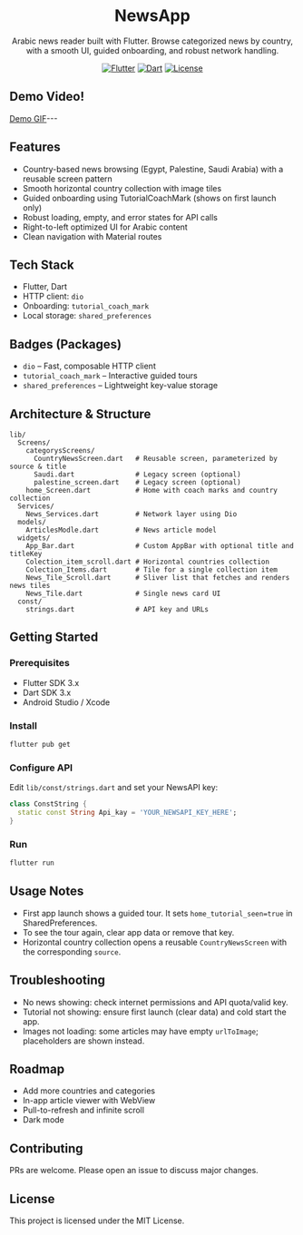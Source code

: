 <div align="center">

# NewsApp

Arabic news reader built with Flutter. Browse categorized news by country, with a smooth UI, guided onboarding, and robust network handling.

[![Flutter](https://img.shields.io/badge/Flutter-3.x-blue?logo=flutter)](https://flutter.dev)
[![Dart](https://img.shields.io/badge/Dart-3.x-0175C2?logo=dart)](https://dart.dev)
[![License](https://img.shields.io/badge/License-MIT-green.svg)](#license)

</div>

## Demo Video!
[Demo GIF](assets/ezgif-3f24c6809c0d77.gif)---

## Features

- Country-based news browsing (Egypt, Palestine, Saudi Arabia) with a reusable screen pattern
- Smooth horizontal country collection with image tiles
- Guided onboarding using TutorialCoachMark (shows on first launch only)
- Robust loading, empty, and error states for API calls
- Right-to-left optimized UI for Arabic content
- Clean navigation with Material routes

## Tech Stack

- Flutter, Dart
- HTTP client: `dio`
- Onboarding: `tutorial_coach_mark`
- Local storage: `shared_preferences`

## Badges (Packages)

- `dio` – Fast, composable HTTP client
- `tutorial_coach_mark` – Interactive guided tours
- `shared_preferences` – Lightweight key-value storage

## Architecture & Structure

```
lib/
  Screens/
    categorysScreens/
      CountryNewsScreen.dart   # Reusable screen, parameterized by source & title
      Saudi.dart               # Legacy screen (optional)
      palestine_screen.dart    # Legacy screen (optional)
    home_Screen.dart           # Home with coach marks and country collection
  Services/
    News_Services.dart         # Network layer using Dio
  models/
    ArticlesModle.dart         # News article model
  widgets/
    App_Bar.dart               # Custom AppBar with optional title and titleKey
    Colection_item_scroll.dart # Horizontal countries collection
    Colection_Items.dart       # Tile for a single collection item
    News_Tile_Scroll.dart      # Sliver list that fetches and renders news tiles
    News_Tile.dart             # Single news card UI
  const/
    strings.dart               # API key and URLs
```

## Getting Started

### Prerequisites

- Flutter SDK 3.x
- Dart SDK 3.x
- Android Studio / Xcode

### Install

```bash
flutter pub get
```

### Configure API

Edit `lib/const/strings.dart` and set your NewsAPI key:

```dart
class ConstString {
  static const String Api_kay = 'YOUR_NEWSAPI_KEY_HERE';
}
```

### Run

```bash
flutter run
```

## Usage Notes

- First app launch shows a guided tour. It sets `home_tutorial_seen=true` in SharedPreferences.
- To see the tour again, clear app data or remove that key.
- Horizontal country collection opens a reusable `CountryNewsScreen` with the corresponding `source`.

## Troubleshooting

- No news showing: check internet permissions and API quota/valid key.
- Tutorial not showing: ensure first launch (clear data) and cold start the app.
- Images not loading: some articles may have empty `urlToImage`; placeholders are shown instead.

## Roadmap

- Add more countries and categories
- In-app article viewer with WebView
- Pull-to-refresh and infinite scroll
- Dark mode

## Contributing

PRs are welcome. Please open an issue to discuss major changes.

## License

This project is licensed under the MIT License.
